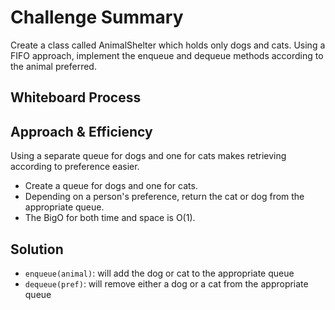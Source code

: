 # Challenge Summary
Create a class called AnimalShelter which holds only dogs and cats. Using a FIFO approach, implement the enqueue and
dequeue methods according to the animal preferred.

## Whiteboard Process
<!-- Embedded whiteboard image -->

## Approach & Efficiency
Using a separate queue for dogs and one for cats makes retrieving according to preference easier.
* Create a queue for dogs and one for cats.
* Depending on a person's preference, return the cat or dog from the appropriate queue.
* The BigO for both time and space is O(1).

## Solution
* `enqueue(animal)`: will add the dog or cat to the appropriate queue
* `dequeue(pref)`: will remove either a dog or a cat from the appropriate queue
